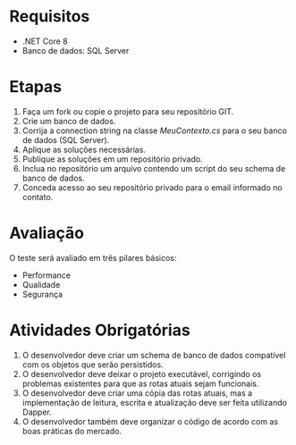 # Requisitos
- .NET Core 8
- Banco de dados: SQL Server

# Etapas
1. Faça um fork ou copie o projeto para seu repositório GIT.
2. Crie um banco de dados.
3. Corrija a connection string na classe *MeuContexto.cs* para o seu banco de dados (SQL Server).
4. Aplique as soluções necessárias.
5. Publique as soluções em um repositório privado.
6. Inclua no repositório um arquivo contendo um script do seu schema de banco de dados.
7. Conceda acesso ao seu repositório privado para o email informado no contato.

# Avaliação
O teste será avaliado em três pilares básicos:
- Performance
- Qualidade
- Segurança

# Atividades Obrigatórias
1. O desenvolvedor deve criar um schema de banco de dados compatível com os objetos que serão persistidos.
2. O desenvolvedor deve deixar o projeto executável, corrigindo os problemas existentes para que as rotas atuais sejam funcionais.
3. O desenvolvedor deve criar uma cópia das rotas atuais, mas a implementação de leitura, escrita e atualização deve ser feita utilizando Dapper.
4. O desenvolvedor também deve organizar o código de acordo com as boas práticas do mercado.

